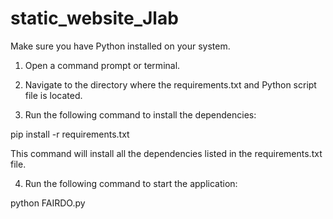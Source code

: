 # static_website_Jlab

Make sure you have Python installed on your system.


1. Open a command prompt or terminal.

2. Navigate to the directory where the requirements.txt and Python script file is located.

3. Run the following command to install the dependencies:

pip install -r requirements.txt

This command will install all the dependencies listed in the requirements.txt file.

4. Run the following command to start the application:

python FAIRDO.py
